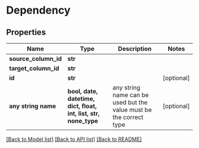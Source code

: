 # Dependency


## Properties
Name | Type | Description | Notes
------------ | ------------- | ------------- | -------------
**source_column_id** | **str** |  | 
**target_column_id** | **str** |  | 
**id** | **str** |  | [optional] 
**any string name** | **bool, date, datetime, dict, float, int, list, str, none_type** | any string name can be used but the value must be the correct type | [optional]

[[Back to Model list]](../README.md#documentation-for-models) [[Back to API list]](../README.md#documentation-for-api-endpoints) [[Back to README]](../README.md)



